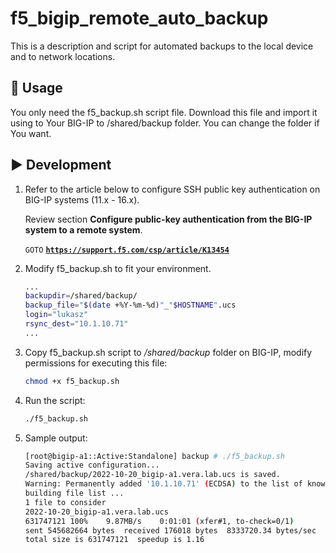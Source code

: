 # f5_bigip_remote_auto_backup

This is a description and script for automated backups to the local device and to network locations.

## 🚀 Usage

You only need the f5_backup.sh script file. Download this file and import it using to Your BIG-IP to /shared/backup folder. You can change the folder if You want.






## ▶️ Development

1. Refer to the article below to configure SSH public key authentication on BIG-IP systems (11.x - 16.x). 
   
   Review section **Configure public-key authentication from the BIG-IP system to a remote system**.

    `GOTO` **[`https://support.f5.com/csp/article/K13454`](https://support.f5.com/csp/article/K13454)**
    
   
 
2. Modify f5_backup.sh to fit your environment.
    ```sh
    ...
    backupdir=/shared/backup/
    backup_file="$(date +%Y-%m-%d)"_"$HOSTNAME".ucs
    login="lukasz"
    rsync_dest="10.1.10.71"
    ...
    ```

3. Copy f5_backup.sh script to */shared/backup* folder on BIG-IP, modify permissions for executing this file:
    ```sh
    chmod +x f5_backup.sh
    ```
4. Run the script:
    ```sh
    ./f5_backup.sh
    ```
6. Sample output:
    ```sh
    [root@bigip-a1::Active:Standalone] backup # ./f5_backup.sh
    Saving active configuration...
    /shared/backup/2022-10-20_bigip-a1.vera.lab.ucs is saved.
    Warning: Permanently added '10.1.10.71' (ECDSA) to the list of known hosts.
    building file list ...
    1 file to consider
    2022-10-20_bigip-a1.vera.lab.ucs
    631747121 100%    9.87MB/s    0:01:01 (xfer#1, to-check=0/1)
    sent 545682664 bytes  received 176018 bytes  8333720.34 bytes/sec
    total size is 631747121  speedup is 1.16
    ```


